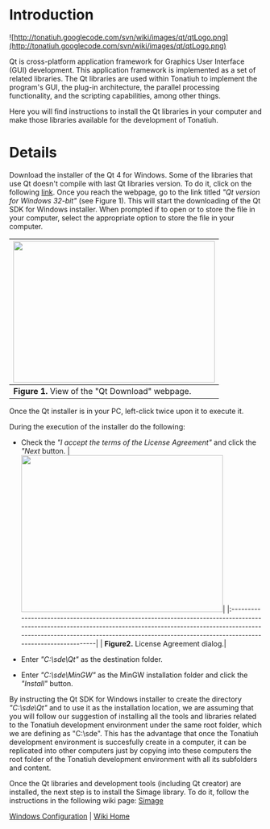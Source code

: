 # Introduction #
![http://tonatiuh.googlecode.com/svn/wiki/images/qt/qtLogo.png](http://tonatiuh.googlecode.com/svn/wiki/images/qt/qtLogo.png)

Qt is cross-platform application framework for Graphics User Interface (GUI) development. This application framework is implemented as a set of related libraries. The Qt libraries are used within Tonatiuh to implement the program's GUI, the plug-in architecture, the parallel processing functionality, and the scripting capabilities, among other things.

Here you will find instructions to install the Qt libraries in your computer and make those libraries available for the development of Tonatiuh.

# Details #

Download the installer of the Qt 4 for Windows. Some of the libraries that use Qt doesn't compile with last Qt libraries version. To do it, click on the following [link](http://qt.nokia.com/downloads). Once you reach the webpage, go to the link titled _"Qt version for Windows 32-bit"_ (see Figure 1). This will start the downloading of the Qt SDK for Windows installer. When prompted if to open or to store the file in your computer, select the appropriate option to store the file in your computer.

|<a href='https://picasaweb.google.com/lh/photo/uEbVQOZgTZMd1-1MV3nctNMTjNZETYmyPJy0liipFm0?feat=embedwebsite'><img src='https://lh5.googleusercontent.com/-3fBnGHec22s/UqAobqDKtAI/AAAAAAAAAU4/Mae8Q_tJkps/s400/QT4Download.png' height='280' width='400' /></a>|
|:---------------------------------------------------------------------------------------------------------------------------------------------------------------------------------------------------------------------------------------------------------------|
| **Figure 1.** View of the "Qt Download" webpage.|

Once the Qt installer is in your PC, left-click twice upon it to execute it.

During the execution of the installer do the following:
  * Check the _"I accept the terms of the License Agreement"_ and click the _"Next_ button.
|<a href='https://picasaweb.google.com/lh/photo/JR3T3LCaNcpARqiennK_JtMTjNZETYmyPJy0liipFm0?feat=embedwebsite'><img src='https://lh3.googleusercontent.com/-zhjsFR3hfpM/UqApv4AHJNI/AAAAAAAAAVE/Kk-3ismYvNo/s400/QT4License.png' height='311' width='400' /></a>|
|:--------------------------------------------------------------------------------------------------------------------------------------------------------------------------------------------------------------------------------------------------------------|
|  **Figure2.** License Agreement dialog.|

  * Enter _"C:\sde\Qt"_ as the destination folder.
  * Enter _"C:\sde\MinGW"_ as the MinGW installation folder and click the _"Install"_ button.


By instructing the Qt SDK for Windows installer to create the directory _"C:\sde\Qt"_ and to use it as the installation location, we are assuming that you will follow our suggestion of installing all the tools and libraries related to the Tonatiuh development environment under the same root folder, which we are defining as "C:\sde\". This has the advantage that once the Tonatiuh development environment is succesfully create in a computer, it can be replicated into other computers just by copying into these computers the root folder of the Tonatiuh development environment with all its subfolders and content.

Once the Qt libraries and development tools (including Qt creator) are installed, the next step is to install the Simage library. To do it, follow the instructions in the following wiki page: [Simage](InstallingSimageForWindows.md)

[Windows Configuration](InstallingForWindows.md) | [Wiki Home](http://code.google.com/p/tonatiuh/w/list)